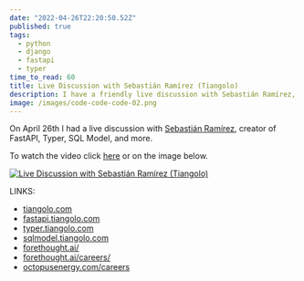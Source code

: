 ```yaml
---
date: "2022-04-26T22:20:50.52Z"
published: true
tags:
  - python
  - django
  - fastapi
  - typer
time_to_read: 60
title: Live Discussion with Sebastián Ramírez (Tiangolo)
description: I have a friendly live discussion with Sebastián Ramírez, creator of FastAPI, Typer, SQL Model, and more.
image: /images/code-code-code-02.png
---
```


On April 26th I had a live discussion with [Sebastián Ramírez](https://tiangolo.com/), creator of FastAPI, Typer, SQL Model, and more.

To watch the video click [here](https://www.youtube.com/watch?v=8IJkSs9Dvjo) or on the image below.

[![Live Discussion with Sebastián Ramírez (Tiangolo)](/images/code-code-code-02.png)](https://www.youtube.com/watch?v=8IJkSs9Dvjo)

LINKS:

- [tiangolo.com](https://tiangolo.com)
- [fastapi.tiangolo.com](https://fastapi.tiangolo.com)
- [typer.tiangolo.com](https://typer.tiangolo.com)
- [sqlmodel.tiangolo.com](https://sqlmodel.tiangolo.com)
- [forethought.ai/](https://forethought.ai/)
- [forethought.ai/careers/](https://forethought.ai/careers/)
- [octopusenergy.com/careers](https://octopusenergy.com/careers)
